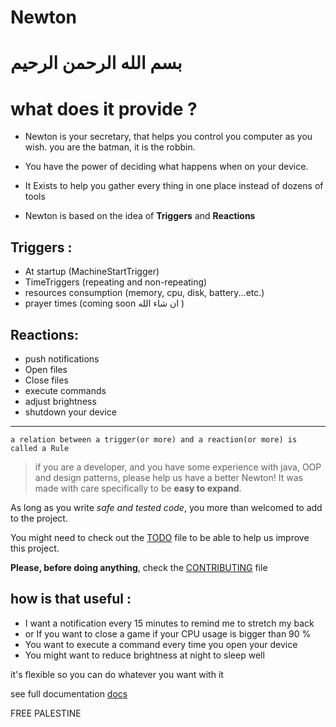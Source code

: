 # Newton 

# بسم الله الرحمن الرحيم

# what does it provide ?

- Newton is your secretary, that helps you control you computer as you wish.
you are the batman, it is the robbin.

- You have the power of deciding what happens when on your device.
- It Exists to help you gather every thing in one place instead of dozens of tools 


- Newton is based on the idea of **Triggers** and **Reactions**
## Triggers : 

- At startup (MachineStartTrigger)
- TimeTriggers (repeating and non-repeating)
- resources consumption (memory, cpu, disk, battery...etc.)
- prayer times (coming soon  ان شاء الله )

## Reactions:

- push notifications
- Open files
- Close files
- execute commands 
- adjust brightness
- shutdown your device

---
```a relation between a trigger(or more) and a reaction(or more) is called a Rule```

> if you are a developer, and you have some experience with java,
OOP and design patterns, please help us have a better Newton!
It was made with care specifically to be **easy to expand**.

As long as you write *safe and tested code*, you more than welcomed
to add to the project.

You might need to check out the [TODO](./TODO.md) file to be able to help us improve this project.

**Please, before doing anything**, check the [CONTRIBUTING](./CONTRIBUTING.md) file 



## how is that useful : 
- I want a notification every 15 minutes to remind me to stretch my back
- or If you want to close a game if your CPU usage is bigger than 90 % 
- You want to execute a command every time you open your device 
- You might want to reduce brightness at night to sleep well

it's flexible so you can do whatever you want with it 

see full documentation [docs](./docs)

FREE PALESTINE